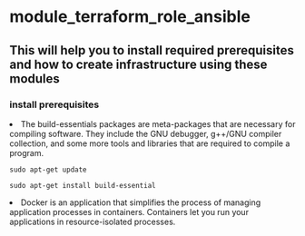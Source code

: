 # module_terraform_role_ansible

<h2> This will help you to install required prerequisites and how to create infrastructure using these modules </h2>

<h3> install prerequisites </h3>

<li> The build-essentials packages are meta-packages that are necessary for compiling software. They include the GNU debugger, g++/GNU compiler collection,      and some more tools and libraries that are required to compile a program.</li>

```
sudo apt-get update 

sudo apt-get install build-essential
```
<li> Docker is an application that simplifies the process of managing application processes in containers. Containers let you run your applications in          resource-isolated processes. </li>






